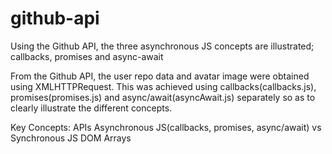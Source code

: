 # github-api
Using the Github API, the three asynchronous JS concepts are illustrated; callbacks, promises and async-await

From the Github API, the user repo data and avatar image were obtained using XMLHTTPRequest.
This was achieved using callbacks(callbacks.js), promises(promises.js) and async/await(asyncAwait.js) separately so as to clearly illustrate the different concepts.

Key Concepts:
APIs
Asynchronous JS(callbacks, promises, async/await) vs Synchronous JS
DOM
Arrays
